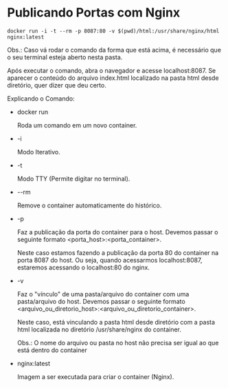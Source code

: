# Publicando Portas com Nginx

```
docker run -i -t --rm -p 8087:80 -v $(pwd)/html:/usr/share/nginx/html nginx:latest
```

Obs.: Caso vá rodar o comando da forma que está acima, é necessário que o seu terminal esteja aberto nesta pasta.

Após executar o comando, abra o navegador e acesse localhost:8087. Se aparecer o conteúdo do arquivo index.html localizado na pasta html desde diretório, quer dizer que deu certo.

Explicando o Comando:

- docker run

  Roda um comando em um novo container.

- -i

  Modo Iterativo.

- -t

  Modo TTY (Permite digitar no terminal).

- --rm

  Remove o container automaticamente do histórico.

- -p

  Faz a publicação da porta do container para o host. Devemos passar o seguinte formato <porta_host>:<porta_container>.

  Neste caso estamos fazendo a publicação da porta 80 do container na porta 8087 do host. Ou seja, quando acessarmos localhost:8087, estaremos acessando o localhost:80 do nginx.

- -v

  Faz o "vínculo" de uma pasta/arquivo do container com uma pasta/arquivo do host. Devemos passar o seguinte formato <arquivo_ou_diretorio_host>:<arquivo_ou_diretorio_container>.

  Neste caso, está vinculando a pasta html desde diretório com a pasta html localizada no diretório /usr/share/nginx do container.

  Obs.: O nome do arquivo ou pasta no host não precisa ser igual ao que está dentro do container

- nginx:latest

  Imagem a ser executada para criar o container (Nginx).